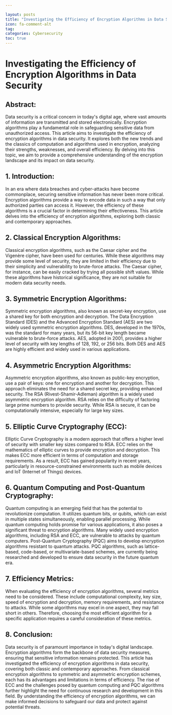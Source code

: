 ```yaml
---

layout: posts
title: "Investigating the Efficiency of Encryption Algorithms in Data Security"
icon: fa-comment-alt
tag:      
categories: Cybersecurity
toc: true
---
```




# Investigating the Efficiency of Encryption Algorithms in Data Security

## Abstract:
Data security is a critical concern in today's digital age, where vast amounts of information are transmitted and stored electronically. Encryption algorithms play a fundamental role in safeguarding sensitive data from unauthorized access. This article aims to investigate the efficiency of encryption algorithms in data security. It explores both the new trends and the classics of computation and algorithms used in encryption, analyzing their strengths, weaknesses, and overall efficiency. By delving into this topic, we aim to provide a comprehensive understanding of the encryption landscape and its impact on data security.

## 1. Introduction:
In an era where data breaches and cyber-attacks have become commonplace, securing sensitive information has never been more critical. Encryption algorithms provide a way to encode data in such a way that only authorized parties can access it. However, the efficiency of these algorithms is a crucial factor in determining their effectiveness. This article delves into the efficiency of encryption algorithms, exploring both classic and contemporary approaches.

## 2. Classical Encryption Algorithms:
Classical encryption algorithms, such as the Caesar cipher and the Vigenère cipher, have been used for centuries. While these algorithms may provide some level of security, they are limited in their efficiency due to their simplicity and vulnerability to brute-force attacks. The Caesar cipher, for instance, can be easily cracked by trying all possible shift values. While these algorithms have historical significance, they are not suitable for modern data security needs.

## 3. Symmetric Encryption Algorithms:
Symmetric encryption algorithms, also known as secret-key encryption, use a shared key for both encryption and decryption. The Data Encryption Standard (DES) and the Advanced Encryption Standard (AES) are two widely used symmetric encryption algorithms. DES, developed in the 1970s, was the standard for many years, but its 56-bit key length became vulnerable to brute-force attacks. AES, adopted in 2001, provides a higher level of security with key lengths of 128, 192, or 256 bits. Both DES and AES are highly efficient and widely used in various applications.

## 4. Asymmetric Encryption Algorithms:
Asymmetric encryption algorithms, also known as public-key encryption, use a pair of keys: one for encryption and another for decryption. This approach eliminates the need for a shared secret key, providing enhanced security. The RSA (Rivest-Shamir-Adleman) algorithm is a widely used asymmetric encryption algorithm. RSA relies on the difficulty of factoring large prime numbers to provide security. While RSA is secure, it can be computationally intensive, especially for large key sizes.

## 5. Elliptic Curve Cryptography (ECC):
Elliptic Curve Cryptography is a modern approach that offers a higher level of security with smaller key sizes compared to RSA. ECC relies on the mathematics of elliptic curves to provide encryption and decryption. This makes ECC more efficient in terms of computation and storage requirements. As a result, ECC has gained popularity in recent years, particularly in resource-constrained environments such as mobile devices and IoT (Internet of Things) devices.

## 6. Quantum Computing and Post-Quantum Cryptography:
Quantum computing is an emerging field that has the potential to revolutionize computation. It utilizes quantum bits, or qubits, which can exist in multiple states simultaneously, enabling parallel processing. While quantum computing holds promise for various applications, it also poses a significant threat to encryption algorithms. Many widely used encryption algorithms, including RSA and ECC, are vulnerable to attacks by quantum computers. Post-Quantum Cryptography (PQC) aims to develop encryption algorithms resistant to quantum attacks. PQC algorithms, such as lattice-based, code-based, or multivariate-based schemes, are currently being researched and developed to ensure data security in the future quantum era.

## 7. Efficiency Metrics:
When evaluating the efficiency of encryption algorithms, several metrics need to be considered. These include computational complexity, key size, speed of encryption and decryption, memory requirements, and resistance to attacks. While some algorithms may excel in one aspect, they may fall short in others. Therefore, choosing the most efficient algorithm for a specific application requires a careful consideration of these metrics.

## 8. Conclusion:
Data security is of paramount importance in today's digital landscape. Encryption algorithms form the backbone of data security measures, ensuring that sensitive information remains protected. This article has investigated the efficiency of encryption algorithms in data security, covering both classic and contemporary approaches. From classical encryption algorithms to symmetric and asymmetric encryption schemes, each has its advantages and limitations in terms of efficiency. The rise of ECC and the challenges posed by quantum computing and PQC algorithms further highlight the need for continuous research and development in this field. By understanding the efficiency of encryption algorithms, we can make informed decisions to safeguard our data and protect against potential threats.